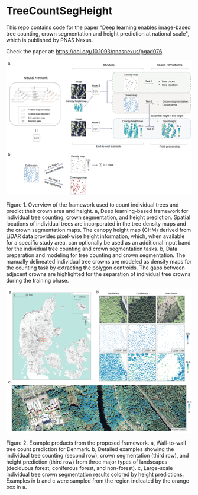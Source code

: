 # TreeCountSegHeight

This repo contains code for the paper "Deep learning enables image-based tree counting, crown segmentation and height prediction at national scale", which is published by PNAS Nexus.

Check the paper at: https://doi.org/10.1093/pnasnexus/pgad076. <br />

![Figure 1](figures/fig1.png)

Figure 1. Overview of the framework used to count individual trees and predict their crown area and height. a, Deep learning-based framework for individual tree counting, crown segmentation, and height prediction. Spatial locations of individual trees are incorporated in the tree density maps and the crown segmentation maps. The canopy height map (CHM) derived from LiDAR data provides pixel-wise height information, which, when available for a specific study area, can optionally be used as an additional input band for the individual tree counting and crown segmentation tasks. b, Data preparation and modeling for tree counting and crown segmentation. The manually delineated individual tree crowns are modeled as density maps for the counting task by extracting the polygon centroids. The gaps between adjacent crowns are highlighted for the separation of individual tree crowns during the training phase. <br />


![Figure 2](figures/fig2.png)

Figure 2. Example products from the proposed framework. a, Wall-to-wall tree count prediction for Denmark. b, Detailed examples showing the individual tree counting (second row), crown segmentation (third row), and height prediction (third row) from three major types of landscapes (deciduous forest, coniferous forest, and non-forest). c, Large-scale individual tree crown segmentation results colored by height predictions. Examples in b and c were sampled from the region indicated by the orange box in a.
